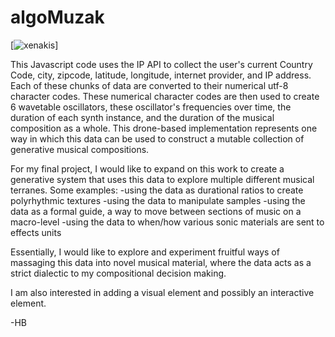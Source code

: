 # algoMuzak

[![xenakis](https://sitecoreaudioprod.umusicpub.com/sitecore_media/18FF665B-DBC2-44C9-93F3-E87E028D8FD1.jpg?cc=98201653223AM)]

This Javascript code uses the IP API to collect the user's current Country Code, city, zipcode, latitude, longitude, internet provider, and IP address. Each of these chunks of data are converted to their numerical utf-8 character codes. These numerical character codes are then used to create 6 wavetable oscillators, these oscillator's frequencies over time, the duration of each synth instance, and the duration of the musical composition as a whole. This drone-based implementation represents one way in which this data can be used to construct a mutable collection of generative musical compositions.

For my final project, I would like to expand on this work to create a generative system that uses this data to explore multiple different musical terranes. Some examples:
-using the data as durational ratios to create polyrhythmic textures
-using the data to manipulate samples
-using the data as a formal guide, a way to move between sections of music on a macro-level
-using the data to when/how various sonic materials are sent to effects units

Essentially, I would like to explore and experiment fruitful ways of massaging this data into novel musical material, where the data acts as a strict dialectic to my compositional decision making.

I am also interested in adding a visual element and possibly an interactive element.


-HB
